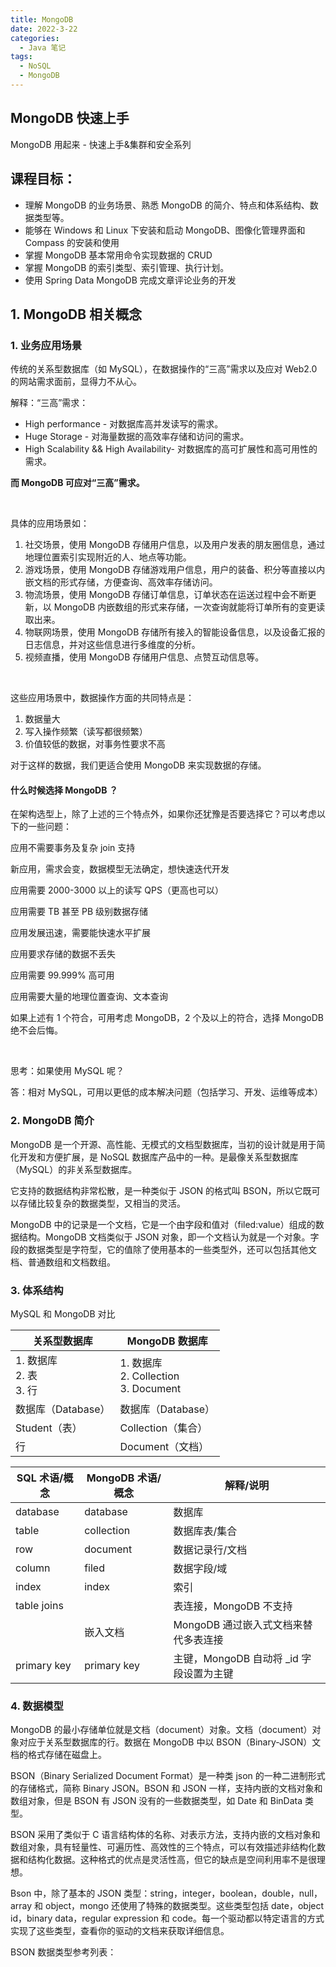 ```yaml
---
title: MongoDB
date: 2022-3-22
categories:
  - Java 笔记
tags:
  - NoSQL
  - MongoDB
---
```


## MongoDB 快速上手

MongoDB 用起来 - 快速上手\&集群和安全系列

## 课程目标：

- 理解 MongoDB 的业务场景、熟悉 MongoDB 的简介、特点和体系结构、数据类型等。
- 能够在 Windows 和 Linux 下安装和启动 MongoDB、图像化管理界面和 Compass 的安装和使用
- 掌握 MongoDB 基本常用命令实现数据的 CRUD
- 掌握 MongoDB 的索引类型、索引管理、执行计划。
- 使用 Spring Data MongoDB 完成文章评论业务的开发

## 1. MongoDB 相关概念

### 1. 业务应用场景

传统的关系型数据库（如 MySQL），在数据操作的“三高”需求以及应对 Web2.0 的网站需求面前，显得力不从心。

解释：“三高”需求：

- High performance - 对数据库高并发读写的需求。
- Huge Storage - 对海量数据的高效率存储和访问的需求。
- High Scalability && High Availability- 对数据库的高可扩展性和高可用性的需求。

**而 MongoDB 可应对“三高”需求。**

<br>

具体的应用场景如：

1. 社交场景，使用 MongoDB 存储用户信息，以及用户发表的朋友圈信息，通过地理位置索引实现附近的人、地点等功能。
2. 游戏场景，使用 MongoDB 存储游戏用户信息，用户的装备、积分等直接以内嵌文档的形式存储，方便查询、高效率存储访问。
3. 物流场景，使用 MongoDB 存储订单信息，订单状态在运送过程中会不断更新，以 MongoDB 内嵌数组的形式来存储，一次查询就能将订单所有的变更读取出来。
4. 物联网场景，使用 MongoDB 存储所有接入的智能设备信息，以及设备汇报的日志信息，并对这些信息进行多维度的分析。
5. 视频直播，使用 MongoDB 存储用户信息、点赞互动信息等。

<br>

这些应用场景中，数据操作方面的共同特点是：

1. 数据量大
2. 写入操作频繁（读写都很频繁）
3. 价值较低的数据，对事务性要求不高

对于这样的数据，我们更适合使用 MongoDB 来实现数据的存储。

#### 什么时候选择 MongoDB ？

在架构选型上，除了上述的三个特点外，如果你还犹豫是否要选择它？可以考虑以下的一些问题：

应用不需要事务及复杂 join 支持

新应用，需求会变，数据模型无法确定，想快速迭代开发

应用需要 2000-3000 以上的读写 QPS（更高也可以）

应用需要 TB 甚至 PB 级别数据存储

应用发展迅速，需要能快速水平扩展

应用要求存储的数据不丢失

应用需要 99.999% 高可用

应用需要大量的地理位置查询、文本查询

如果上述有 1 个符合，可用考虑 MongoDB，2 个及以上的符合，选择 MongoDB 绝不会后悔。

<br>

思考：如果使用 MySQL 呢？

答：相对 MySQL，可用以更低的成本解决问题（包括学习、开发、运维等成本）

### 2. MongoDB 简介

MongoDB 是一个开源、高性能、无模式的文档型数据库，当初的设计就是用于简化开发和方便扩展，是 NoSQL 数据库产品中的一种。是最像关系型数据库（MySQL）的非关系型数据库。

它支持的数据结构非常松散，是一种类似于 JSON 的格式叫 BSON，所以它既可以存储比较复杂的数据类型，又相当的灵活。

MongoDB 中的记录是一个文档，它是一个由字段和值对（filed:value）组成的数据结构。MongoDB 文档类似于 JSON 对象，即一个文档认为就是一个对象。字段的数据类型是字符型，它的值除了使用基本的一些类型外，还可以包括其他文档、普通数组和文档数组。

### 3. 体系结构

MySQL 和 MongoDB 对比

| 关系型数据库                    | MongoDB 数据库                                |
| ------------------------------- | --------------------------------------------- |
| 1. 数据库<br />2. 表<br />3. 行 | 1. 数据库<br />2. Collection<br />3. Document |
| 数据库（Database）              | 数据库（Database）                            |
| Student（表）                   | Collection（集合）                            |
| 行                              | Document（文档）                              |

| SQL 术语/概念 | MongoDB 术语/概念 | 解释/说明                                |
| ------------- | ----------------- | ---------------------------------------- |
| database      | database          | 数据库                                   |
| table         | collection        | 数据库表/集合                            |
| row           | document          | 数据记录行/文档                          |
| column        | filed             | 数据字段/域                              |
| index         | index             | 索引                                     |
| table joins   |                   | 表连接，MongoDB 不支持                   |
|               | 嵌入文档          | MongoDB 通过嵌入式文档来替代多表连接     |
| primary key   | primary key       | 主键，MongoDB 自动将 \_id 字段设置为主键 |

### 4. 数据模型

MongoDB 的最小存储单位就是文档（document）对象。文档（document）对象对应于关系型数据库的行。数据在 MongoDB 中以 BSON（Binary-JSON）文档的格式存储在磁盘上。

BSON（Binary Serialized Document Format）是一种类 json 的一种二进制形式的存储格式，简称 Binary JSON。BSON 和 JSON 一样，支持内嵌的文档对象和数组对象，但是 BSON 有 JSON 没有的一些数据类型，如 Date 和 BinData 类型。

BSON 采用了类似于 C 语言结构体的名称、对表示方法，支持内嵌的文档对象和数组对象，具有轻量性、可遍历性、高效性的三个特点，可以有效描述非结构化数据和结构化数据。这种格式的优点是灵活性高，但它的缺点是空间利用率不是很理想。

Bson 中，除了基本的 JSON 类型：string，integer，boolean，double，null，array 和 object，mongo 还使用了特殊的数据类型。这些类型包括 date，object id，binary data，regular expression 和 code。每一个驱动都以特定语言的方式实现了这些类型，查看你的驱动的文档来获取详细信息。

BSON 数据类型参考列表：
